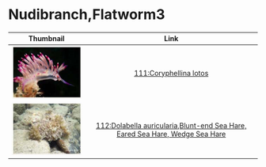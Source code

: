 # Nudibranch,Flatworm3

| Thumbnail | Link |
| :---: | :---: |
| ![](../../.gitbook/assets/small-coryphellina-lotos.jpg)   | [111:Coryphellina lotos](111-coryphellina-lotos.md) |
| ![](../../.gitbook/assets/small-dolabella-auricularia.jpg)  | [112:Dolabella auricularia,Blunt-end Sea Hare, Eared Sea Hare, Wedge Sea Hare](112-dolabella-auricularia-blunt-end-sea-hare-eared-sea-hare-wedge-sea-hare.md) |

